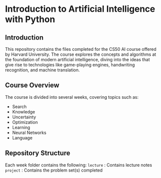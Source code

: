 # Introduction to Artificial Intelligence with Python

## Introduction 
This repository contains the files completed for the CS50 AI course offered by Harvard University. The course explores the concepts and algorithms at the foundation of modern artificial intelligence, diving into the ideas that give rise to technologies like game-playing engines, handwriting recognition, and machine translation.

## Course Overview
The course is divided into several weeks, covering topics such as:

- Search
- Knowledge
- Uncertainty
- Optimization
- Learning
- Neural Networks
- Language

## Repository Structure
Each week folder contains the following:
`lecture` : Contains lecture notes
`project` : Contains the problem set(s) completed
